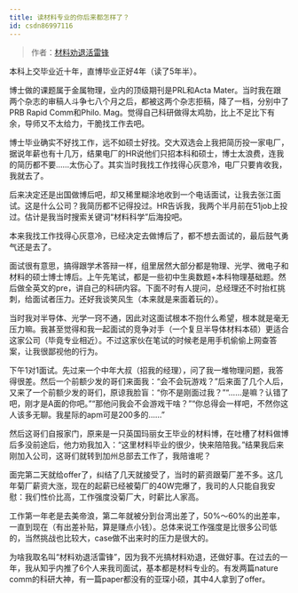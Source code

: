 ```yaml
---
title: 读材料专业的你后来都怎样了？
id: csdn86997116
---
```


> 作者：[材料劝退活雷锋](https://www.zhihu.com/question/267524285/answer/326242554)

本科上交毕业近十年，直博毕业正好4年（读了5年半）。

博士做的课题属于金属物理，业内的顶级期刊是PRL和Acta Mater。当时我在跟两个杂志的审稿人斗争七八个月之后，都被这两个杂志拒稿，降了一档，分别中了PRB Rapid Comm和Philo. Mag。觉得自己科研做得太鸡肋，比上不足比下有余，导师又不太给力，干脆找工作去吧。

博士毕业确实不好找工作，远不如硕士好找。交大双选会上我把简历投一家电厂，据说年薪也有十几万，结果电厂的HR说他们只招本科和硕士，博士太浪费，连我的简历都不要……太伤心了。其实当时我找工作找得心灰意冷，电厂只要肯收我，我就去了。

后来决定还是出国做博后吧，却又稀里糊涂地收到一个电话面试，让我去张江面试。这是什么公司？我简历都不记得投过。HR告诉我，我两个半月前在51job上投过。估计是我当时搜索关键词“材料科学”后海投吧。

本来我找工作找得心灰意冷，已经决定去做博后了，都不想去面试的，最后鼓气勇气还是去了。

面试很有意思，搞得跟学术答辩一样，组里居然大部分都是物理、光学、微电子和材料的硕士博士博后。上午先笔试，都是一些初中生奥数题+本科物理基础题。然后做全英文的pre，讲自己的科研内容。下面不时有人提问，总经理还不时抬杠挑刺，给面试者压力。还好我谈笑风生（本来就是来面着玩的）。

当时我对半导体、光学一窍不通，因此对这面试根本不抱什么希望，根本就是毫无压力嘛。我甚至觉得和我一起面试的竞争对手（一个复旦半导体材料本硕）更适合这家公司（毕竟专业相近）。不过这家伙在笔试的时候老是用手机偷偷上网查答案，让我很鄙视他的行为。

下午1对1面试。先过来一个中年大叔（招我的经理），问了我一堆物理问题，我答得很差。然后一个前额少发的哥们来面我：“会不会玩游戏？”后来面了几个人后，又来了一个前额少发的哥们，原谅我脸盲：“你不是刚面过我？”“……是嘛？认错了吧，刚才是A面的你吧。”“那他问我会不会游戏干啥？”“你总得会一样吧，不然你这人该多无聊。我星际的apm可是200多的……”

然后这哥们自报家门，原来是一只英国玛丽女王毕业的材料博，在吐槽了材料做博后多没前途后，他力劝我加入：“这里材料毕业的很少，快来陪陪我。”结果我后来刚加入公司，这哥们就转到加州总部去工作了，我陪谁呢？

面完第二天就给offer了，纠结了几天就接受了，当时的薪资跟菊厂差不多。这几年菊厂薪资大涨，现在的起薪已经被菊厂的40W完爆了，我司的人只能自我安慰：我们性价比高，工作强度没菊厂大，时薪比人家高。

工作第一年老是去美帝浪，第二年就被分到台湾出差了，50%～60%的出差率，一直到现在（有出差补贴，算是赚点小钱）。总体来说工作强度是比很多公司低的，当然挑战也比较大，case做不出来时的压力是很大的。

为啥我取名叫“材料劝退活雷锋”，因为我不光搞材料劝退，还做好事。在过去的一年，我从知乎内推了6个人来我司面试，基本都是材料专业的。有发两篇nature comm的科研大神，有一篇paper都没有的亚琛小硕，其中4人拿到了offer。